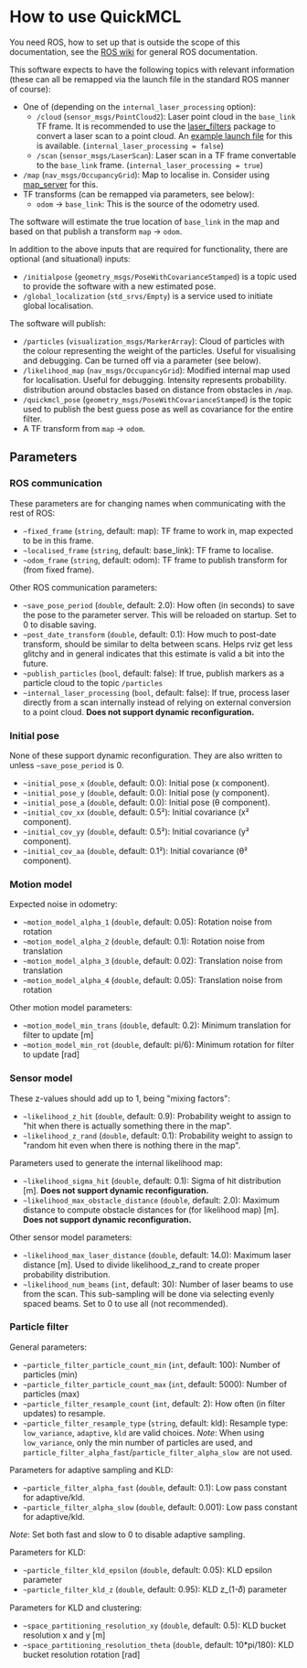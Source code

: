 # How to use QuickMCL

You need ROS, how to set up that is outside the scope of this documentation, see
the [ROS wiki](https://wiki.ros.org/) for general ROS documentation.

This software expects to have the following topics with relevant information
(these can all be remapped via the launch file in the standard ROS manner of
course):

* One of (depending on the `internal_laser_processing` option):
  * `/cloud` (`sensor_msgs/PointCloud2`): Laser point cloud in the `base_link` TF
    frame. It is recommended to use the
    [laser_filters](https://wiki.ros.org/laser_filters) package to convert a laser
    scan to a point cloud. An [example launch file](../launch/laser_filter.launch)
    for this is available. (`internal_laser_processing = false`)
  * `/scan` (`sensor_msgs/LaserScan`): Laser scan in a TF frame convertable to
    the `base_link` frame. (`internal_laser_processing = true`)
* `/map` (`nav_msgs/OccupancyGrid`): Map to localise in. Consider using
  [map_server](https://wiki.ros.org/map_server) for this.
* TF transforms (can be remapped via parameters, see below):
  * `odom` -> `base_link`: This is the source of the odometry used.

The software will estimate the true location of `base_link` in the map and based
on that publish a transform `map` -> `odom`.

In addition to the above inputs that are required for functionality, there are
optional (and situational) inputs:

* `/initialpose` (`geometry_msgs/PoseWithCovarianceStamped`) is a topic used to
  provide the software with a new estimated pose.
* `/global_localization` (`std_srvs/Empty`) is a service used to initiate
  global localisation.

The software will publish:

* `/particles` (`visualization_msgs/MarkerArray`): Cloud of particles with the
  colour representing the weight of the particles. Useful for visualising and
  debugging. Can be turned off via a parameter (see below).
* `/likelihood_map` (`nav_msgs/OccupancyGrid`): Modified internal map used for
  localisation. Useful for debugging. Intensity represents probability.
  distribution around obstacles based on distance from obstacles in `/map`.
* `/quickmcl_pose` (`geometry_msgs/PoseWithCovarianceStamped`) is the topic used
  to publish the best guess pose as well as covariance for the entire filter.
* A TF transform from `map` -> `odom`.

## Parameters

### ROS communication

These parameters are for changing names when communicating with the rest of ROS:

* `~fixed_frame` (`string`, default: map):
  TF frame to work in, map expected to be in this frame.
* `~localised_frame` (`string`, default: base_link):
  TF frame to localise.
* `~odom_frame` (`string`, default: odom):
  TF frame to publish transform for (from fixed frame).

Other ROS communication parameters:

* `~save_pose_period` (`double`, default: 2.0):
  How often (in seconds) to save the pose to the parameter server. This will be
  reloaded on startup. Set to 0 to disable saving.
* `~post_date_transform` (`double`, default: 0.1):
  How much to post-date transform, should be similar to delta between scans.
  Helps rviz get less glitchy and in general indicates that this estimate is
  valid a bit into the future.
* `~publish_particles` (`bool`, default: false):
  If true, publish markers as a particle cloud to the topic `/particles`
* `~internal_laser_processing` (`bool`, default: false):
  If true, process laser directly from a scan internally instead of relying on
  external conversion to a point cloud.
  **Does not support dynamic reconfiguration.**

### Initial pose

None of these support dynamic reconfiguration. They are also written to unless
`~save_pose_period` is 0.

* `~initial_pose_x` (`double`, default: 0.0):
  Initial pose (x component). 
* `~initial_pose_y` (`double`, default: 0.0):
  Initial pose (y component).
* `~initial_pose_a` (`double`, default: 0.0):
  Initial pose (θ component).
* `~initial_cov_xx` (`double`, default: 0.5²):
  Initial covariance (x² component).
* `~initial_cov_yy` (`double`, default: 0.5²):
  Initial covariance (y² component).
* `~initial_cov_aa` (`double`, default: 0.1²):
  Initial covariance (θ² component).

### Motion model

Expected noise in odometry:
* `~motion_model_alpha_1` (`double`, default: 0.05):
  Rotation noise from rotation
* `~motion_model_alpha_2` (`double`, default: 0.1):
  Rotation noise from translation
* `~motion_model_alpha_3` (`double`, default: 0.02):
  Translation noise from translation
* `~motion_model_alpha_4` (`double`, default: 0.05):
  Translation noise from rotation

Other motion model parameters:
* `~motion_model_min_trans` (`double`, default: 0.2):
  Minimum translation for filter to update [m]
* `~motion_model_min_rot` (`double`, default: pi/6):
  Minimum rotation for filter to update [rad]

### Sensor model

These z-values should add up to 1, being "mixing factors":
* `~likelihood_z_hit` (`double`, default: 0.9):
  Probability weight to assign to "hit when there is actually something there in
  the map".
* `~likelihood_z_rand` (`double`, default: 0.1):
  Probability weight to assign to "random hit even when there is nothing there
  in the map".

Parameters used to generate the internal likelihood map:
* `~likelihood_sigma_hit` (`double`, default: 0.1):
  Sigma of hit distribution [m].
  **Does not support dynamic reconfiguration.**
* `~likelihood_max_obstacle_distance` (`double`, default: 2.0):
  Maximum distance to compute obstacle distances for (for likelihood map) [m].
  **Does not support dynamic reconfiguration.**

Other sensor model parameters:
* `~likelihood_max_laser_distance` (`double`, default: 14.0):
  Maximum laser distance [m]. Used to divide likelihood_z_rand to create proper
  probability distribution.
* `~likelihood_num_beams` (`int`, default: 30):
  Number of laser beams to use from the scan. This sub-sampling will be done via
  selecting evenly spaced beams. Set to 0 to use all (not recommended).

### Particle filter

General parameters:
* `~particle_filter_particle_count_min` (`int`, default: 100):
  Number of particles (min)
* `~particle_filter_particle_count_max` (`int`, default: 5000):
  Number of particles (max)
* `~particle_filter_resample_count` (`int`, default: 2):
  How often (in filter updates) to resample.
* `~particle_filter_resample_type` (`string`, default: kld):
  Resample type: `low_variance`, `adaptive`, `kld` are valid choices.
  *Note*: When using `low_variance`, only the min number of particles are used,
  and `particle_filter_alpha_fast`/`particle_filter_alpha_slow `are not used.

Parameters for adaptive sampling and KLD:
* `~particle_filter_alpha_fast` (`double`, default: 0.1):
  Low pass constant for adaptive/kld.
* `~particle_filter_alpha_slow` (`double`, default: 0.001):
  Low pass constant for adaptive/kld.

*Note*: Set both fast and slow to 0 to disable adaptive sampling.

Parameters for KLD:
* `~particle_filter_kld_epsilon` (`double`, default: 0.05):
  KLD epsilon parameter
* `~particle_filter_kld_z` (`double`, default: 0.95):
  KLD z_(1-𝛿) parameter

Parameters for KLD and clustering:
* `~space_partitioning_resolution_xy` (`double`, default: 0.5):
  KLD bucket resolution x and y [m]
* `~space_partitioning_resolution_theta` (`double`, default: 10*pi/180):
  KLD bucket resolution rotation [rad]
